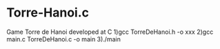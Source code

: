 # Torre-Hanoi.c
Game Torre de Hanoi developed at C
1)gcc TorreDeHanoi.h -o xxx
2)gcc main.c TorreDeHanoi.c -o main
3)./main
